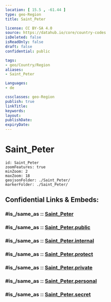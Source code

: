 ```yaml
---
location: [ 15.5 , -61.44 ] 
type: geo-Region
title: Saint_Peter

license: CC BY-SA 4.0
source: https://datahub.io/core/country-codes
isDeleted: false
isReadOnly: false
draft: false
confidential: public

tags:
- geo/Country/Region
aliases:
- Saint_Peter

Languages:
- de

cssclasses: geo-Region
publish: true
linkTitle: 
keywords: 
layout: 
publishDate: 
expiryDate: 
---
```


# Saint_Peter

```leaflet
id: Saint_Peter
zoomFeatures: true 
minZoom: 2 
maxZoom: 18
geojsonFolder: ./Saint_Peter/
markerFolder: ./Saint_Peter/
```


## Confidential Links & Embeds: 

### #is_/same_as :: [Saint_Peter](/_Standards/Earth/Continent/America~Caribbean/Dominica/parishes~Dominica/Saint_Peter.md) 

### #is_/same_as :: [Saint_Peter.public](/_public/Earth/Continent/America~Caribbean/Dominica/parishes~Dominica/Saint_Peter.public.md) 

### #is_/same_as :: [Saint_Peter.internal](/_internal/Earth/Continent/America~Caribbean/Dominica/parishes~Dominica/Saint_Peter.internal.md) 

### #is_/same_as :: [Saint_Peter.protect](/_protect/Earth/Continent/America~Caribbean/Dominica/parishes~Dominica/Saint_Peter.protect.md) 

### #is_/same_as :: [Saint_Peter.private](/_private/Earth/Continent/America~Caribbean/Dominica/parishes~Dominica/Saint_Peter.private.md) 

### #is_/same_as :: [Saint_Peter.personal](/_personal/Earth/Continent/America~Caribbean/Dominica/parishes~Dominica/Saint_Peter.personal.md) 

### #is_/same_as :: [Saint_Peter.secret](/_secret/Earth/Continent/America~Caribbean/Dominica/parishes~Dominica/Saint_Peter.secret.md)

